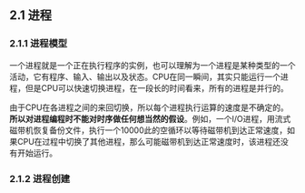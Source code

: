 ## 2.1 进程

### 2.1.1 进程模型

一个进程就是一个正在执行程序的实例，也可以理解为一个进程是某种类型的一个活动，它有程序、输入、输出以及状态。CPU在同一瞬间，其实只能运行一个进程，但是CPU可以快速切换进程，在一段长的时间看来，所有的进程是并行的。

由于CPU在各进程之间的来回切换，所以每个进程执行运算的速度是不确定的。**所以对进程编程时不能对时序做任何想当然的假设**。例如，一个I/O进程，用流式磁带机恢复备份文件，执行一个10000此的空循环以等待磁带机到达正常速度，如果CPU在过程中切换了其他进程，那么可能磁带机到达正常速度时，该进程还没有开始运行。

### 2.1.2 进程创建

